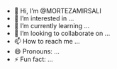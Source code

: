 - 👋 Hi, I’m @MORTEZAMIRSALI
- 👀 I’m interested in ...
- 🌱 I’m currently learning ...
- 💞️ I’m looking to collaborate on ...
- 📫 How to reach me ...
- 😄 Pronouns: ...
- ⚡ Fun fact: ...

<!---
MORTEZAMIRSALI/MORTEZAMIRSALI is a ✨ special ✨ repository because its `README.md` (this file) appears on your GitHub profile.
You can click the Preview link to take a look at your changes.
--->
